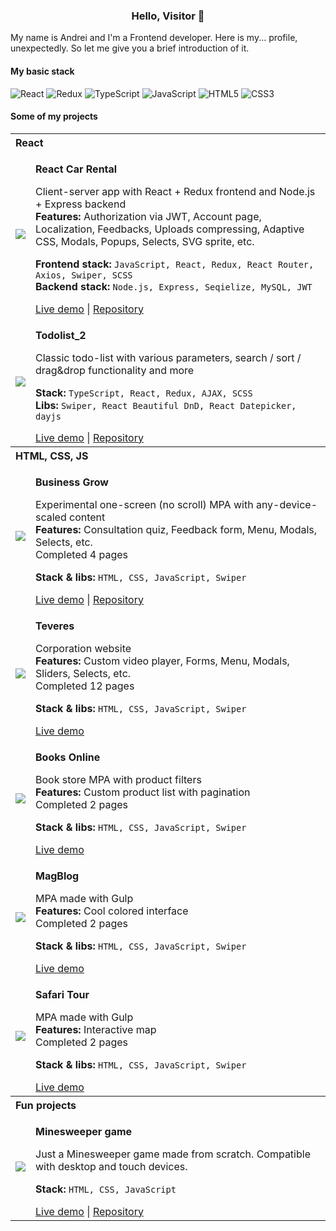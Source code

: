 <h3 align="center">Hello, Visitor 👋</h3>
My name is Andrei and I'm a Frontend developer.
Here is my... profile, unexpectedly. So let me give you a brief introduction of it.

#### My basic stack
![React](https://img.shields.io/badge/react-%2320232a.svg?style=for-the-badge&logo=react&logoColor=%2361DAFB)
![Redux](https://img.shields.io/badge/redux-%23593d88.svg?style=for-the-badge&logo=redux&logoColor=white)
![TypeScript](https://img.shields.io/badge/typescript-%23007ACC.svg?style=for-the-badge&logo=typescript&logoColor=white)
![JavaScript](https://img.shields.io/badge/javascript-%23323330.svg?style=for-the-badge&logo=javascript&logoColor=%23F7DF1E)
![HTML5](https://img.shields.io/badge/html5-%23E34F26.svg?style=for-the-badge&logo=html5&logoColor=white)
![CSS3](https://img.shields.io/badge/css3-%231572B6.svg?style=for-the-badge&logo=css3&logoColor=white)


#### Some of my projects
<table>
  <tbody>
    <tr>
      <th colspan="2" align="left">React</th>
    </tr>
    <tr>
      <td>
        <img src="https://kaa88.github.io/profile/img/portfolio/200x270_react_car_rental.png">
      </td>
      <td>
        <p><strong>React Car Rental</strong></p>
        <p>
          Client-server app with React + Redux frontend and Node.js + Express backend<br>
          <strong>Features:</strong> Authorization via JWT, Account page, Localization, Feedbacks, Uploads compressing, Adaptive CSS, Modals, Popups, Selects, SVG sprite, etc.
        </p>
        <p>
          <strong>Frontend stack:</strong> <code>JavaScript, React, Redux, React Router, Axios, Swiper, SCSS</code><br>
          <strong>Backend stack:</strong> <code>Node.js, Express, Seqielize, MySQL, JWT</code>
        </p>
        <a href="https://kaa88.alwaysdata.net/react_car_rental">Live demo</a>
        |
        <a href="https://github.com/kaa88/react_car_rental">Repository</a>
      </td>
    </tr>
    <tr>
      <td>
        <img src="https://kaa88.github.io/profile/img/portfolio/200x200_todolist_2.png">
      </td>
      <td>
        <p><strong>Todolist_2</strong></p>
        <p>
          Classic todo-list with various parameters, search / sort / drag&drop functionality and more
        </p>
        <p>
          <strong>Stack:</strong> <code>TypeScript, React, Redux, AJAX, SCSS</code><br>
          <strong>Libs:</strong> <code>Swiper, React Beautiful DnD, React Datepicker, dayjs</code>
        </p>
        <a href="https://kaa88.alwaysdata.net/todolist_2">Live demo</a>
        |
        <a href="https://github.com/kaa88/test_todolist_2">Repository</a>
      </td>
    </tr>
    <tr>
      <th colspan="2" align="left">HTML, CSS, JS</th>
    </tr>
    <tr>
      <td>
        <img src="https://kaa88.github.io/profile/img/portfolio/200x270_business_grow.png">
      </td>
      <td>
        <p><strong>Business Grow</strong></p>
        <p>
          Experimental one-screen (no scroll) MPA with any-device-scaled content<br>
          <strong>Features:</strong> Consultation quiz, Feedback form, Menu, Modals, Selects, etc.<br>
          Completed 4 pages
        </p>
        <p>
          <strong>Stack & libs:</strong> <code>HTML, CSS, JavaScript, Swiper</code>
        </p>
        <a href="https://kaa88.github.io/business_grow/dist">Live demo</a>
        |
        <a href="https://github.com/kaa88/business_grow">Repository</a>
      </td>
    </tr>
    <tr>
      <td>
        <img src="https://kaa88.github.io/profile/img/portfolio/200x270_teveres.jpg">
      </td>
      <td>
        <p><strong>Teveres</strong></p>
        <p>
          Corporation website<br>
          <strong>Features:</strong> Custom video player, Forms, Menu, Modals, Sliders, Selects, etc.<br>
          Completed 12 pages
        </p>
        <p>
          <strong>Stack & libs:</strong> <code>HTML, CSS, JavaScript, Swiper</code>
        </p>
        <a href="https://kaa88.github.io/portfolio/teveres">Live demo</a>
      </td>
    </tr>
    <tr>
      <td>
        <img src="https://kaa88.github.io/profile/img/portfolio/200x270_books_online.jpg">
      </td>
      <td>
        <p><strong>Books Online</strong></p>
        <p>
          Book store MPA with product filters<br>
          <strong>Features:</strong> Custom product list with pagination<br>
          Completed 2 pages
        </p>
        <p>
          <strong>Stack & libs:</strong> <code>HTML, CSS, JavaScript, Swiper</code>
        </p>
        <a href="https://kaa88.github.io/portfolio/books_online">Live demo</a>
      </td>
    </tr>
    <tr>
      <td>
        <img src="https://kaa88.github.io/profile/img/portfolio/200x270_magblog.jpg">
      </td>
      <td>
        <p><strong>MagBlog</strong></p>
        <p>
          MPA made with Gulp<br>
          <strong>Features:</strong> Cool colored interface<br>
          Completed 2 pages
        </p>
        <p>
          <strong>Stack & libs:</strong> <code>HTML, CSS, JavaScript, Swiper</code>
        </p>
        <a href="https://kaa88.github.io/portfolio/magblog">Live demo</a>
      </td>
    </tr>
    <tr>
      <td>
        <img src="https://kaa88.github.io/profile/img/portfolio/200x270_safari_tour.jpg">
      </td>
      <td>
        <p><strong>Safari Tour</strong></p>
        <p>
          MPA made with Gulp<br>
          <strong>Features:</strong> Interactive map<br>
          Completed 2 pages
        </p>
        <p>
          <strong>Stack & libs:</strong> <code>HTML, CSS, JavaScript, Swiper</code>
        </p>
        <a href="https://kaa88.github.io/portfolio/safari_tours">Live demo</a>
      </td>
    </tr>
    <tr>
      <th colspan="2" align="left">Fun projects</th>
    </tr>
    <tr>
      <td>
        <img src="https://kaa88.github.io/profile/img/portfolio/200x200_minesweeper.png">
      </td>
      <td>
        <p><strong>Minesweeper game</strong></p>
        <p>Just a Minesweeper game made from scratch. Compatible with desktop and touch devices.</p>
        <p><strong>Stack:</strong> <code>HTML, CSS, JavaScript</code></p>
        <a href="https://kaa88.github.io/game_minesweeper">Live demo</a>
        |
        <a href="https://github.com/kaa88/game_minesweeper">Repository</a>
      </td>
    </tr>
  </tbody>
</table>

<!--
Here are some ideas to get you started:
- 🔭 I’m currently working on ...
- 🌱 I’m currently learning ...
- 👯 I’m looking to collaborate on ...
- 🤔 I’m looking for help with ...
- 💬 Ask me about ...
- 📫 How to reach me: ...
- 😄 Pronouns: ...
- ⚡ Fun fact: ...
-->
